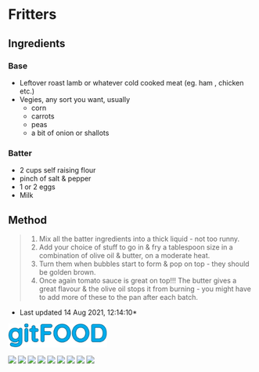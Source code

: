 # Fritters

## Ingredients

### Base

- Leftover roast lamb or whatever cold cooked meat (eg. ham , chicken etc.)
- Vegies, any sort you want, usually
    - corn
    - carrots
    - peas
    - a bit of onion or shallots

### Batter

- 2 cups self raising flour
- pinch of salt & pepper
- 1 or 2 eggs
- Milk 

## Method

> 1. Mix all the batter ingredients into a thick liquid - not too runny.
> 2. Add your choice of stuff to go in & fry a tablespoon size in a combination of olive oil & butter, on a moderate heat.
> 3. Turn them when bubbles start to form & pop on top - they should be golden brown. 
> 4. Once again tomato sauce is great on top!!! The butter gives a great flavour & the olive oil stops it from burning - you might have to add more of these to the pan after each batch.

* Last updated 14 Aug 2021, 12:14:10*


<img src="../images/logo_sm.png" width="40%" />

<img src="https://img.shields.io/badge/chicken-blue.svg" /> <img src="https://img.shields.io/badge/dairy-blue.svg" /> <img src="https://img.shields.io/badge/dinner-blue.svg" /> <img src="https://img.shields.io/badge/family-blue.svg" /> <img src="https://img.shields.io/badge/fried-blue.svg" /> <img src="https://img.shields.io/badge/ham-blue.svg" /> <img src="https://img.shields.io/badge/lamb-blue.svg" /> <img src="https://img.shields.io/badge/leftovers-blue.svg" /> <img src="https://img.shields.io/badge/vegetables-blue.svg" /> 

<script data-goatcounter="https://fexofenadine.goatcounter.com/count"
	async src="//gc.zgo.at/count.js"></script>